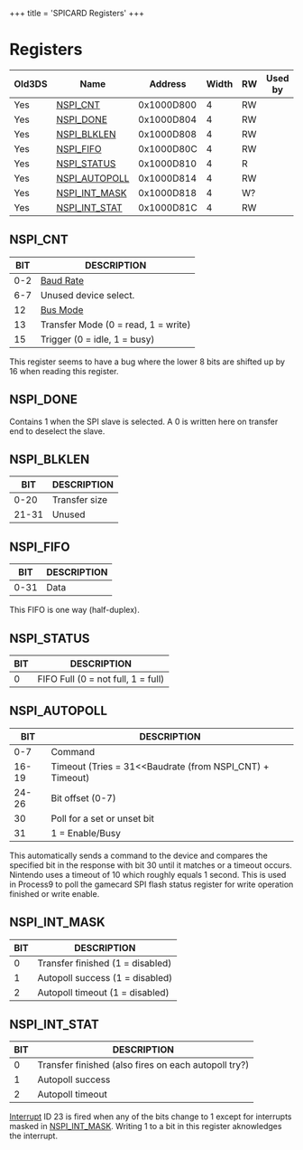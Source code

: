 +++
title = 'SPICARD Registers'
+++

# Registers

| Old3DS | Name                                       | Address    | Width | RW  | Used by |
|--------|--------------------------------------------|------------|-------|-----|---------|
| Yes    | [NSPI_CNT](#nspi_cnt "wikilink")           | 0x1000D800 | 4     | RW  |         |
| Yes    | [NSPI_DONE](#nspi_done "wikilink")         | 0x1000D804 | 4     | RW  |         |
| Yes    | [NSPI_BLKLEN](#nspi_blklen "wikilink")     | 0x1000D808 | 4     | RW  |         |
| Yes    | [NSPI_FIFO](#nspi_fifo "wikilink")         | 0x1000D80C | 4     | RW  |         |
| Yes    | [NSPI_STATUS](#nspi_status "wikilink")     | 0x1000D810 | 4     | R   |         |
| Yes    | [NSPI_AUTOPOLL](#nspi_autopoll "wikilink") | 0x1000D814 | 4     | RW  |         |
| Yes    | [NSPI_INT_MASK](#nspi_int_mask "wikilink") | 0x1000D818 | 4     | W?  |         |
| Yes    | [NSPI_INT_STAT](#nspi_int_stat "wikilink") | 0x1000D81C | 4     | RW  |         |

## NSPI_CNT

| BIT | DESCRIPTION                                                 |
|-----|-------------------------------------------------------------|
| 0-2 | [Baud Rate](Filesystem_services#cardspibaudrate "wikilink") |
| 6-7 | Unused device select.                                       |
| 12  | [Bus Mode](Filesystem_services#cardspibusmode "wikilink")   |
| 13  | Transfer Mode (0 = read, 1 = write)                         |
| 15  | Trigger (0 = idle, 1 = busy)                                |

This register seems to have a bug where the lower 8 bits are shifted up
by 16 when reading this register.

## NSPI_DONE

Contains 1 when the SPI slave is selected. A 0 is written here on
transfer end to deselect the slave.

## NSPI_BLKLEN

| BIT   | DESCRIPTION   |
|-------|---------------|
| 0-20  | Transfer size |
| 21-31 | Unused        |

## NSPI_FIFO

| BIT  | DESCRIPTION |
|------|-------------|
| 0-31 | Data        |

This FIFO is one way (half-duplex).

## NSPI_STATUS

| BIT | DESCRIPTION                        |
|-----|------------------------------------|
| 0   | FIFO Full (0 = not full, 1 = full) |

## NSPI_AUTOPOLL

| BIT   | DESCRIPTION                                                |
|-------|------------------------------------------------------------|
| 0-7   | Command                                                    |
| 16-19 | Timeout (Tries = 31\<\<Baudrate (from NSPI_CNT) + Timeout) |
| 24-26 | Bit offset (0-7)                                           |
| 30    | Poll for a set or unset bit                                |
| 31    | 1 = Enable/Busy                                            |

This automatically sends a command to the device and compares the
specified bit in the response with bit 30 until it matches or a timeout
occurs. Nintendo uses a timeout of 10 which roughly equals 1 second.
This is used in Process9 to poll the gamecard SPI flash status register
for write operation finished or write enable.

## NSPI_INT_MASK

| BIT | DESCRIPTION                      |
|-----|----------------------------------|
| 0   | Transfer finished (1 = disabled) |
| 1   | Autopoll success (1 = disabled)  |
| 2   | Autopoll timeout (1 = disabled)  |

## NSPI_INT_STAT

| BIT | DESCRIPTION                                          |
|-----|------------------------------------------------------|
| 0   | Transfer finished (also fires on each autopoll try?) |
| 1   | Autopoll success                                     |
| 2   | Autopoll timeout                                     |

[Interrupt](IRQ_Registers "wikilink") ID 23 is fired when any of the
bits change to 1 except for interrupts masked in
[NSPI_INT_MASK](#nspi_int_mask "wikilink"). Writing 1 to a bit in this
register aknowledges the interrupt.
